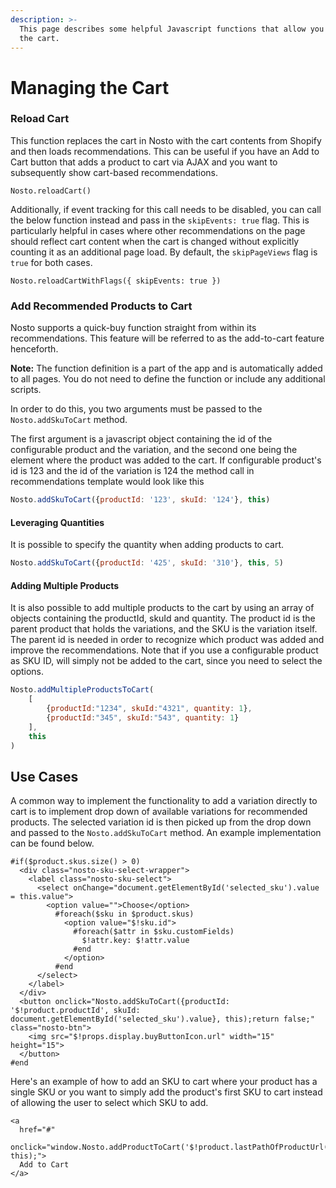 ```yaml
---
description: >-
  This page describes some helpful Javascript functions that allow you to manage
  the cart.
---
```


# Managing the Cart

### Reload Cart

This function replaces the cart in Nosto with the cart contents from Shopify and then loads recommendations. This can be useful if you have an Add to Cart button that adds a product to cart via AJAX and you want to subsequently show cart-based recommendations.

```markup
Nosto.reloadCart()
```

Additionally, if event tracking for this call needs to be disabled, you can call the below function instead and pass in the `skipEvents: true` flag. This is particularly helpful in cases where other recommendations on the page should reflect cart content when the cart is changed without explicitly counting it as an additional page load. By default, the `skipPageViews` flag is `true` for both cases.

```
Nosto.reloadCartWithFlags({ skipEvents: true })
```

### Add Recommended Products to Cart

Nosto supports a quick-buy function straight from within its recommendations. This feature will be referred to as the add-to-cart feature henceforth.

**Note:** The function definition is a part of the app and is automatically added to all pages. You do not need to define the function or include any additional scripts.

In order to do this, you two arguments must be passed to the `Nosto.addSkuToCart` method.

The first argument is a javascript object containing the id of the configurable product and the variation, and the second one being the element where the product was added to the cart. If configurable product's id is 123 and the id of the variation is 124 the method call in recommendations template would look like this

```javascript
Nosto.addSkuToCart({productId: '123', skuId: '124'}, this)
```

#### Leveraging Quantities

It is possible to specify the quantity when adding products to cart.

```javascript
Nosto.addSkuToCart({productId: '425', skuId: '310'}, this, 5)
```

#### Adding Multiple Products

It is also possible to add multiple products to the cart by using an array of objects containing the productId, skuId and quantity. The product id is the parent product that holds the variations, and the SKU is the variation itself. The parent id is needed in order to recognize which product was added and improve the recommendations. Note that if you use a configurable product as SKU ID, will simply not be added to the cart, since you need to select the options.

```javascript
Nosto.addMultipleProductsToCart(
    [
        {productId:"1234", skuId:"4321", quantity: 1},
        {productId:"345", skuId:"543", quantity: 1}
    ], 
    this 
)
```

## Use Cases

A common way to implement the functionality to add a variation directly to cart is to implement drop down of available variations for recommended products. The selected variation id is then picked up from the drop down and passed to the `Nosto.addSkuToCart` method. An example implementation can be found below.

```markup
#if($product.skus.size() > 0)
  <div class="nosto-sku-select-wrapper">
    <label class="nosto-sku-select">
      <select onChange="document.getElementById('selected_sku').value = this.value">
        <option value="">Choose</option>
          #foreach($sku in $product.skus)
            <option value="$!sku.id">
              #foreach($attr in $sku.customFields)
                $!attr.key: $!attr.value
              #end
            </option>
          #end
      </select>
    </label>
  </div>
  <button onclick="Nosto.addSkuToCart({productId: '$!product.productId', skuId: document.getElementById('selected_sku').value}, this);return false;" class="nosto-btn">
    <img src="$!props.display.buyButtonIcon.url" width="15" height="15">
  </button>
#end
```

Here's an example of how to add an SKU to cart where your product has a single SKU or you want to simply add the product's first SKU to cart instead of allowing the user to select which SKU to add.

```markup
<a
  href="#"
  onclick="window.Nosto.addProductToCart('$!product.lastPathOfProductUrl()', this);">
  Add to Cart
</a>
```
